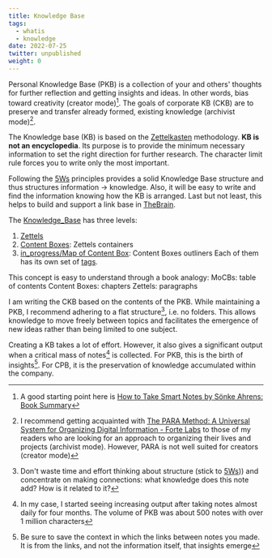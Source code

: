 ```yaml
---
title: Knowledge Base
tags:
  - whatis
  - knowledge
date: 2022-07-25
twitter: unpublished
weight: 0
---
```


Personal Knowledge Base (PKB) is a collection of your and others' thoughts for further reflection and getting insights and ideas. In other words, bias toward creativity (creator mode)[^202208081715-1].
The goals of corporate KB (CKB) are to preserve and transfer already formed, existing knowledge (archivist mode)[^202208081715-2].

[^202208081715-1]: A good starting point here is [How to Take Smart Notes by Sönke Ahrens: Book Summary](https://aliabdaal.com/book-notes/how-to-take-smart-notes/)
[^202208081715-2]: I recommend getting acquainted with [The PARA Method: A Universal System for Organizing Digital Information - Forte Labs](https://fortelabs.co/blog/para/) to those of my readers who are looking for an approach to organizing their lives and projects (archivist mode). However, PARA is not well suited for creators (creator mode)

 

The Knowledge base (KB) is based on the [Zettelkasten](Zettel.md) methodology. **KB is not an encyclopedia**. Its purpose is to provide the minimum necessary information to set the right direction for further research. The character limit rule forces you to write only the most important.

Following the [5Ws](The_5_Ws_and_1_H.md) principles provides a solid Knowledge Base structure and thus structures information → knowledge. Also, it will be easy to write and find the information knowing how the KB is arranged. Last but not least, this helps to build and support a link base in [TheBrain](in_progress\Tools.md).

The [Knowledge_Base](Knowledge_Base.md) has three levels:

1. [Zettels](Zettel.md)
1. [Content Boxes](Content_Box.md): Zettels containers
1. [in_progress/Map of Content Box](in_progress\Map%20of%20Content%20Box.md): Content Boxes outliners
   Each of them has its own set of [tags](in_progress\Tags.md).

This concept is easy to understand through a book analogy:
MoCBs: table of contents
Content Boxes: chapters
Zettels: paragraphs

I am writing the CKB based on the contents of the PKB. While maintaining a PKB, I recommend adhering to a flat structure[^202208091548-1], i.e. no folders. This allows knowledge to move freely between topics and facilitates the emergence of new ideas rather than being limited to one subject.

[^202208091548-1]: Don't waste time and effort thinking about structure (stick to [5Ws](The_5_Ws_and_1_H.md))) and concentrate on making connections: what knowledge does this note add? How is it related to it?

Creating a KB takes a lot of effort. However, it also gives a significant output when a critical mass of notes[^202208102106-1] is collected. For PKB, this is the birth of insights[^202208102106-2]. For CPB, it is the preservation of knowledge accumulated within the company.

[^202208102106-1]: In my case, I started seeing increasing output after taking notes almost daily for four months. The volume of PKB was about 500 notes with over 1 million characters
[^202208102106-2]: Be sure to save the context in which the links between notes you made. It is from the links, and not the information itself, that insights emerge
